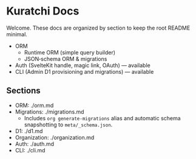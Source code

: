 # Kuratchi Docs

Welcome. These docs are organized by section to keep the root README minimal.

- ORM
  - Runtime ORM (simple query builder)
  - JSON‑schema ORM & migrations
- Auth (SvelteKit handle, magic link, OAuth) — available
- CLI (Admin D1 provisioning and migrations) — available

## Sections

- ORM: ./orm.md
- Migrations: ./migrations.md
  - Includes `org generate-migrations` alias and automatic schema snapshotting to `meta/_schema.json`.
 - D1: ./d1.md
 - Organization: ./organization.md
 - Auth: ./auth.md
 - CLI: ./cli.md
